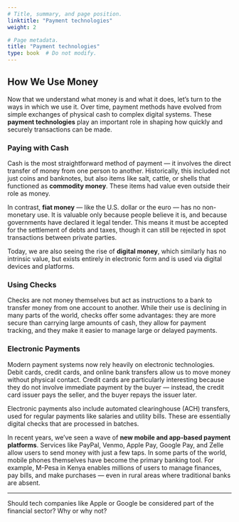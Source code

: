 ```yaml
---
# Title, summary, and page position.
linktitle: "Payment technologies"
weight: 2

# Page metadata.
title: "Payment technologies"
type: book  # Do not modify.
---
```


## How We Use Money

Now that we understand what money is and what it does, let’s turn to the ways in which we use it. Over time, payment methods have evolved from simple exchanges of physical cash to complex digital systems. These **payment technologies** play an important role in shaping how quickly and securely transactions can be made.

### Paying with Cash

Cash is the most straightforward method of payment — it involves the direct transfer of money from one person to another. Historically, this included not just coins and banknotes, but also items like salt, cattle, or shells that functioned as **commodity money**. These items had value even outside their role as money.

In contrast, **fiat money** — like the U.S. dollar or the euro — has no non-monetary use. It is valuable only because people believe it is, and because governments have declared it legal tender. This means it must be accepted for the settlement of debts and taxes, though it can still be rejected in spot transactions between private parties.

Today, we are also seeing the rise of **digital money**, which similarly has no intrinsic value, but exists entirely in electronic form and is used via digital devices and platforms.

### Using Checks

Checks are not money themselves but act as instructions to a bank to transfer money from one account to another. While their use is declining in many parts of the world, checks offer some advantages: they are more secure than carrying large amounts of cash, they allow for payment tracking, and they make it easier to manage large or delayed payments.

### Electronic Payments

Modern payment systems now rely heavily on electronic technologies. Debit cards, credit cards, and online bank transfers allow us to move money without physical contact. Credit cards are particularly interesting because they do not involve immediate payment by the buyer — instead, the credit card issuer pays the seller, and the buyer repays the issuer later.

Electronic payments also include automated clearinghouse (ACH) transfers, used for regular payments like salaries and utility bills. These are essentially digital checks that are processed in batches.

In recent years, we’ve seen a wave of **new mobile and app-based payment platforms**. Services like PayPal, Venmo, Apple Pay, Google Pay, and Zelle allow users to send money with just a few taps. In some parts of the world, mobile phones themselves have become the primary banking tool. For example, M-Pesa in Kenya enables millions of users to manage finances, pay bills, and make purchases — even in rural areas where traditional banks are absent.

---
<div class="doc-discussion">
Should tech companies like Apple or Google be considered part of the financial sector? Why or why not?
</div>